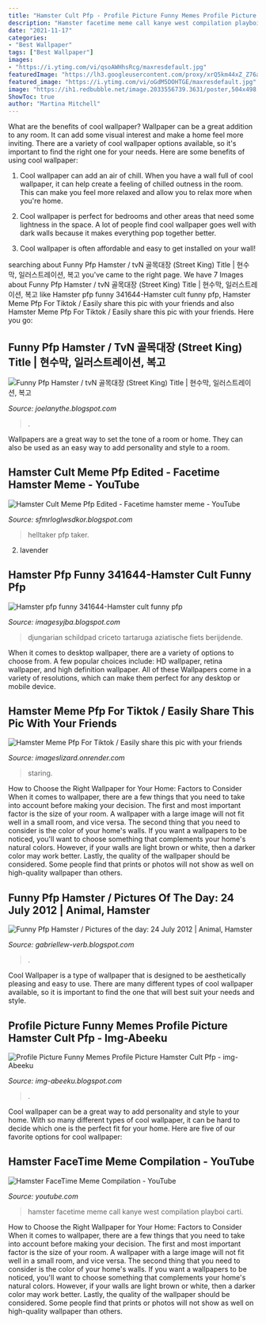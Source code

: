 ```yaml
---
title: "Hamster Cult Pfp - Profile Picture Funny Memes Profile Picture Hamster Cult Pfp"
description: "Hamster facetime meme call kanye west compilation playboi carti"
date: "2021-11-17"
categories:
- "Best Wallpaper"
tags: ["Best Wallpaper"]
images:
- "https://i.ytimg.com/vi/qsoAWHhsRcg/maxresdefault.jpg"
featuredImage: "https://lh3.googleusercontent.com/proxy/xrQ5km44xZ_Z76aSyhCxh6MpUpu9WfcxdpLNAnz7C2BCAktNUrc1GnznbobToY9h92Pu7izvR8BiV85h_SOcaqXg1_SbTBeR-o7eTV_FZNfrGomqd1aMTsRdxuRlLUX7NUf2RprCThUHiUN6ZsKG7TWYTffogAp51TKVq86EuHf-DV5JM7aKnT2jPc6CI1krDMcJTH8BxPFG1mN-diYra5BnBPtW=w1200-h630-p-k-no-nu"
featured_image: "https://i.ytimg.com/vi/oGdM5DOHTGE/maxresdefault.jpg"
image: "https://ih1.redbubble.net/image.2033556739.3631/poster,504x498,f8f8f8-pad,600x600,f8f8f8.jpg"
ShowToc: true
author: "Martina Mitchell"
---
```



What are the benefits of cool wallpaper?
Wallpaper can be a great addition to any room. It can add some visual interest and make a home feel more inviting. There are a variety of cool wallpaper options available, so it's important to find the right one for your needs. Here are some benefits of using cool wallpaper: 
1. Cool wallpaper can add an air of chill. When you have a wall full of cool wallpaper, it can help create a feeling of chilled outness in the room. This can make you feel more relaxed and allow you to relax more when you're home. 

2. Cool wallpaper is perfect for bedrooms and other areas that need some lightness in the space. A lot of people find cool wallpaper goes well with dark walls because it makes everything pop together better. 

3. Cool wallpaper is often affordable and easy to get installed on your wall!

	

		
searching about Funny Pfp Hamster / tvN 골목대장 (Street King) Title | 현수막, 일러스트레이션, 복고 you've came to the right page. We have 7 Images about Funny Pfp Hamster / tvN 골목대장 (Street King) Title | 현수막, 일러스트레이션, 복고 like Hamster pfp funny 341644-Hamster cult funny pfp, Hamster Meme Pfp For Tiktok / Easily share this pic with your friends and also Hamster Meme Pfp For Tiktok / Easily share this pic with your friends. Here you go:
		
    
## Funny Pfp Hamster / TvN 골목대장 (Street King) Title | 현수막, 일러스트레이션, 복고

<img loading=lazy src="https://i.ytimg.com/vi/oGdM5DOHTGE/maxresdefault.jpg" onerror="this.onerror=null;this.src='https://tse1.mm.bing.net/th?id=OIP.QjSBOE6QdWHdpdY93Uav8AHaEK&amp;pid=15.1';" alt="Funny Pfp Hamster / tvN 골목대장 (Street King) Title | 현수막, 일러스트레이션, 복고">

_Source: joelanythe.blogspot.com_

>. 

	

Wallpapers are a great way to set the tone of a room or home. They can also be used as an easy way to add personality and style to a room.

    
## Hamster Cult Meme Pfp Edited - Facetime Hamster Meme - YouTube

<img loading=lazy src="https://66.media.tumblr.com/97871b42c0f8df10d1cc0ac03ce5d374/df31310ea8661b53-a5/s640x960/c19622968695cb1b631b09bf5557669f909bcec8.jpg" onerror="this.onerror=null;this.src='https://tse3.mm.bing.net/th?id=OIP.SCY5SJu_f4VOyNqHU_wO8wHaHU&amp;pid=15.1';" alt="Hamster Cult Meme Pfp Edited - Facetime hamster meme - YouTube">

_Source: sfmrloglwsdkor.blogspot.com_

>helltaker pfp taker. 

	

2. lavender 

    
## Hamster Pfp Funny 341644-Hamster Cult Funny Pfp

<img loading=lazy src="https://lh3.googleusercontent.com/proxy/xrQ5km44xZ_Z76aSyhCxh6MpUpu9WfcxdpLNAnz7C2BCAktNUrc1GnznbobToY9h92Pu7izvR8BiV85h_SOcaqXg1_SbTBeR-o7eTV_FZNfrGomqd1aMTsRdxuRlLUX7NUf2RprCThUHiUN6ZsKG7TWYTffogAp51TKVq86EuHf-DV5JM7aKnT2jPc6CI1krDMcJTH8BxPFG1mN-diYra5BnBPtW=w1200-h630-p-k-no-nu" onerror="this.onerror=null;this.src='https://tse3.mm.bing.net/th?id=OIP.kAoN91_slAQxKGcNtzjNWgHaE7&amp;pid=15.1';" alt="Hamster pfp funny 341644-Hamster cult funny pfp">

_Source: imagesyjba.blogspot.com_

>djungarian schildpad criceto tartaruga aziatische fiets berijdende. 

	

When it comes to desktop wallpaper, there are a variety of options to choose from. A few popular choices include: HD wallpaper, retina wallpaper, and high definition wallpaper. All of these Wallpapers come in a variety of resolutions, which can make them perfect for any desktop or mobile device. 

    
## Hamster Meme Pfp For Tiktok / Easily Share This Pic With Your Friends

<img loading=lazy src="https://i.ytimg.com/vi/qsoAWHhsRcg/maxresdefault.jpg" onerror="this.onerror=null;this.src='https://tse2.mm.bing.net/th?id=OIP.2JtTlFrG4iRXT8wOtSYceAHaEK&amp;pid=15.1';" alt="Hamster Meme Pfp For Tiktok / Easily share this pic with your friends">

_Source: imageslizard.onrender.com_

>staring. 

	

How to Choose the Right Wallpaper for Your Home: Factors to Consider
When it comes to wallpaper, there are a few things that you need to take into account before making your decision. The first and most important factor is the size of your room. A wallpaper with a large image will not fit well in a small room, and vice versa. 
The second thing that you need to consider is the color of your home's walls. If you want a wallpapers to be noticed, you'll want to choose something that complements your home's natural colors. However, if your walls are light brown or white, then a darker color may work better. 
Lastly, the quality of the wallpaper should be considered. Some people find that prints or photos will not show as well on high-quality wallpaper than others.

    
## Funny Pfp Hamster / Pictures Of The Day: 24 July 2012 | Animal, Hamster

<img loading=lazy src="https://pics.me.me/use-the-force-luke-star-wars-hamster-memes-quickmeme-50007254.png" onerror="this.onerror=null;this.src='https://tse4.mm.bing.net/th?id=OIP.5F3x6O05TomyYS7rS0VFvwHaJ-&amp;pid=15.1';" alt="Funny Pfp Hamster / Pictures of the day: 24 July 2012 | Animal, Hamster">

_Source: gabriellew-verb.blogspot.com_

>. 

	

Cool Wallpaper is a type of wallpaper that is designed to be aesthetically pleasing and easy to use. There are many different types of cool wallpaper available, so it is important to find the one that will best suit your needs and style.

    
## Profile Picture Funny Memes Profile Picture Hamster Cult Pfp - Img-Abeeku

<img loading=lazy src="https://ih1.redbubble.net/image.2033556739.3631/poster,504x498,f8f8f8-pad,600x600,f8f8f8.jpg" onerror="this.onerror=null;this.src='https://tse3.mm.bing.net/th?id=OIP.9sWcLW9qbXQiD8xAdwIUxgHaHa&amp;pid=15.1';" alt="Profile Picture Funny Memes Profile Picture Hamster Cult Pfp - img-Abeeku">

_Source: img-abeeku.blogspot.com_

>. 

	

Cool wallpaper can be a great way to add personality and style to your home. With so many different types of cool wallpaper, it can be hard to decide which one is the perfect fit for your home. Here are five of our favorite options for cool wallpaper: 

    
## Hamster FaceTime Meme Compilation - YouTube

<img loading=lazy src="https://i.ytimg.com/vi/nu0qSg4KtJQ/maxresdefault.jpg" onerror="this.onerror=null;this.src='https://tse4.mm.bing.net/th?id=OIP.kxlu6BjfUh6qvmwXVuDdMQHaEK&amp;pid=15.1';" alt="Hamster FaceTime Meme Compilation - YouTube">

_Source: youtube.com_

>hamster facetime meme call kanye west compilation playboi carti. 

	

How to Choose the Right Wallpaper for Your Home: Factors to Consider
When it comes to wallpaper, there are a few things that you need to take into account before making your decision. The first and most important factor is the size of your room. A wallpaper with a large image will not fit well in a small room, and vice versa. 
The second thing that you need to consider is the color of your home's walls. If you want a wallpapers to be noticed, you'll want to choose something that complements your home's natural colors. However, if your walls are light brown or white, then a darker color may work better. 
Lastly, the quality of the wallpaper should be considered. Some people find that prints or photos will not show as well on high-quality wallpaper than others.

